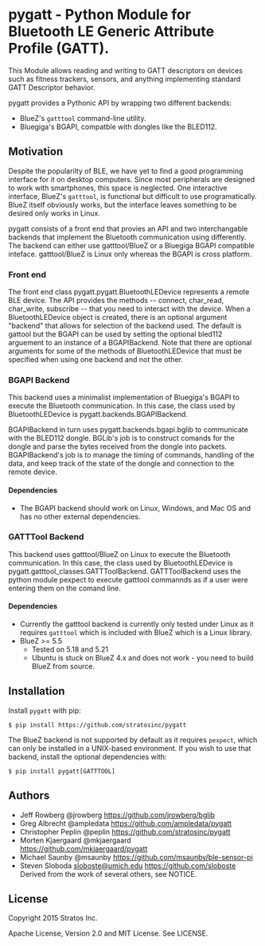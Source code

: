 # pygatt - Python Module for Bluetooth LE Generic Attribute Profile (GATT).

This Module allows reading and writing to GATT descriptors on devices such as
fitness trackers, sensors, and anything implementing standard GATT Descriptor
behavior.

pygatt provides a Pythonic API by wrapping two different backends:

* BlueZ's `gatttool` command-line utility.
* Bluegiga's BGAPI, compatble with dongles like the BLED112.

## Motivation

Despite the popularilty of BLE, we have yet to find a good programming interface
for it on desktop computers. Since most peripherals are designed to work with
smartphones, this space is neglected. One interactive interface, BlueZ's
`gatttool`, is functional but difficult to use programatically. BlueZ itself
obviously works, but the interface leaves something to be desired only
works in Linux.

pygatt consists of a front end that provies an API and two interchangable
backends that implement the Bluetooth communication using differently. The
backend can either use gatttool/BlueZ or a Bluegiga BGAPI compatible inteface.
gatttool/BlueZ is Linux only whereas the BGAPI is cross platform.

### Front end

The front end class pygatt.pygatt.BluetoothLEDevice represents a remote BLE
device. The API provides the methods -- connect, char_read, char_write,
subscribe -- that you need to interact with the device. When a BluetoothLEDevice
object is created, there is an optional argument "backend" that allows for
selection of the backend used. The default is gattool but the BGAPI can be
used by setting the optional bled112 arguement to an instance of a
BGAPIBackend. Note that there are optional arguments for some of the methods
of BluetoothLEDevice that must be specified when using one backend and not the
other.

### BGAPI Backend

This backend uses a minimalist implementation of Bluegiga's BGAPI to execute the
Bluetooth communication. In this case, the class used by BluetoothLEDevice is
pygatt.backends.BGAPIBackend.

BGAPIBackend in turn uses pygatt.backends.bgapi.bglib to communicate with the
BLED112 dongle. BGLib's job is to construct comands for the dongle and parse the
bytes received from the dongle into packets. BGAPIBackend's job is to manage
the timing of commands, handling of the data, and keep track of the state of the
dongle and connection to the remote device.

#### Dependencies

* The BGAPI backend should work on Linux, Windows, and Mac OS and has no other
    external dependencies.

### GATTTool Backend

This backend uses gatttool/BlueZ on Linux to execute the Bluetooth
communication. In this case, the class used by BluetoothLEDevice is
pygatt.gatttool_classes.GATTToolBackend. GATTToolBackend uses the python module
pexpect to execute gatttool commannds as if a user were entering them on the
comand line.

#### Dependencies

* Currently the gatttool backend is currently only tested under Linux as it
    requires `gatttool` which is included with BlueZ which is a Linux library.
* BlueZ >= 5.5
    * Tested on 5.18 and 5.21
    * Ubuntu is stuck on BlueZ 4.x and does not work - you need to build BlueZ
      from source.

## Installation

Install `pygatt` with pip:

    $ pip install https://github.com/stratosinc/pygatt

The BlueZ backend is not supported by default as it requires `pexpect`, which
can only be installed in a UNIX-based environment. If you wish to use that
backend, install the optional dependencies with:

    $ pip install pygatt[GATTTOOL]

## Authors

- Jeff Rowberg @jrowberg https://github.com/jrowberg/bglib
- Greg Albrecht @ampledata https://github.com/ampledata/pygatt
- Christopher Peplin @peplin https://github.com/stratosinc/pygatt
- Morten Kjaergaard @mkjaergaard https://github.com/mkjaergaard/pygatt
- Michael Saunby @msaunby https://github.com/msaunby/ble-sensor-pi
- Steven Sloboda <sloboste@umich.edu> https://github.com/sloboste
Derived from the work of several others, see NOTICE.

## License

Copyright 2015 Stratos Inc.

Apache License, Version 2.0 and MIT License. See LICENSE.
